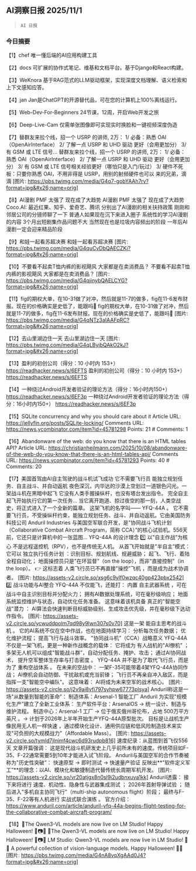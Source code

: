 ## AI洞察日报 2025/11/1

>  `AI 日报` 

### 今日摘要

【1】chef
唯一懂后端的AI应用构建工具

【2】docs
可扩展的协作式笔记、维基和文档平台。基于Django和React构建。

【3】WeKnora
基于RAG范式的LLM驱动框架，实现深度文档理解、语义检索和上下文感知应答。

【4】jan
Jan是ChatGPT的开源替代品，可在您的计算机上100%离线运行。

【5】Web-Dev-For-Beginners
24节课，12周，开启Web开发之旅

【6】Deep-Live-Cam
仅需单张图像即可实现实时换脸和一键视频深度伪造

【7】替群友来拉个线，招一个 USRP 的讲师, 2万： 1/ 必备：熟悉 OAI（OpenAirInterface） 2/ 了解一点 USRP 和 UHD 驱动 更好（会用更加分） 3/ 有 GSM 或 LTE 信号...
替群友来拉个线，招一个 USRP 的讲师, 2万： 1/ 必备：熟悉 OAI（OpenAirInterface） 2/ 了解一点 USRP 和 UHD 驱动 更好（会用更加分） 3/ 有 GSM 或 LTE 信号相关经验更好（哪怕只是入门/玩过） 3/ 硬件不死板：只要你熟悉 OAI，不用非得是 USRP，用别的射频硬件也可以 来的兄弟，滴滴 [图片: https://pbs.twimg.com/media/G4q7-gobYAAh7rv?format=jpg&#x26;name=orig]

【8】AI漫剧 PMF 太强了 现在成了大趋势
AI漫剧 PMF 太强了 现在成了大趋势 Coco.AI: 最近红果、知乎、爱奇艺、腾讯 分别出了AI漫剧的相关扶持政策 刚刚和邻居公司的分镜师聊了一下 普通人如果现在沉下来进入圈子 系统性的学习AI漫剧的内容 3个月出短剧集作品问题不大 当然现在也是垃圾内容频出的阶段 一年后AI漫剧一定会迎来精品阶段

【9】和娃一起看苏超决赛
和娃一起看苏超决赛 [图片: https://pbs.twimg.com/media/G4quCvDbQAECZKj?format=jpg&#x26;name=orig]

【10】不要看不起卖T恤内裤的影视飓风 大家都是在卖消费品？
不要看不起卖T恤内裤的影视飓风 大家都是在卖消费品？ [图片: https://pbs.twimg.com/media/G4qjinybQAELCYG?format=jpg&#x26;name=orig]

【11】fig的期权大单，在10-31做了对冲，然后就是11-7的做多，fig在11-6发布财报。现在的价格确实是史低了，能跟吗🤔
fig的期权大单，在10-31做了对冲，然后就是11-7的做多，fig在11-6发布财报。现在的价格确实是史低了，能跟吗🤔 [图片: https://pbs.twimg.com/media/G4qNTz3aIAAFpRC?format=jpg&#x26;name=orig]

【12】去山里湖边住一天
去山里湖边住一天 [图片: https://pbs.twimg.com/media/G4qLByjbQAkO2kJ?format=jpg&#x26;name=orig]

【13】盈利的初创公司（得分：10 小时内 153+） https://readhacker.news/s/6EFTS
盈利的初创公司（得分：10 小时内 153+） https://readhacker.news/s/6EFTS

【14】一种绕过Android开发者验证的理论方法（得分：16小时内150+） https://readhacker.news/s/6EF3p
一种绕过Android开发者验证的理论方法（得分：16小时内150+） https://readhacker.news/s/6EF3p

【15】SQLite concurrency and why you should care about it
Article URL: https://jellyfin.org/posts/SQLite-locking/ Comments URL: https://news.ycombinator.com/item?id=45781298 Points: 21 # Comments: 1

【16】Abandonware of the web: do you know that there is an HTML tables API?
Article URL: https://christianheilmann.com/2025/10/08/abandonware-of-the-web-do-you-know-that-there-is-an-html-tables-api/ Comments URL: https://news.ycombinator.com/item?id=45781293 Points: 40 # Comments: 20

【17】美国首驾由AI自主驾驶的战斗机试飞成功 它不需要飞行员 能独立规划任务、自主战斗、并自动返航
夜色深沉，内华达的沙漠上空划过一道银色闪光。一架战斗机在黑暗中起飞 它没有人类手握操纵杆，也没有塔台发出指令。 完全自主起飞开始执行它的第一次任务… 当它离开跑道、掠过夜空的那一刻，人类空战史，将正式进入了一个全新的篇章。 这架飞机的名字叫—— YFQ-44A 。 它不需要飞行员，不受操纵杆约束，能独立规划任务、战斗、并自动返航。它由美国防务科技公司 Anduril Industries 与美国空军联合开发，是"协同战斗飞机计划（Collaborative Combat Aircraft Program，简称 CCA）”的核心试验机。556天前，它还只是计算机中的一张蓝图… YFQ-44A 的设计理念 1️⃣ 以"自主作战”为核心 不是远程遥控机（RPV），也不是传统无人机。 从首飞开始就是"半自主”模式： 它可以 独立执行任务计划 ：识别目标、规划航线、规避威胁； 起飞、飞行、着陆 全程自动化； 地面操控员只是"在环监督”（on the loop），而非"直接控制”（in the loop）。 👉 这标志着 人类飞行员已不再直接"操控”飞机 ，而是成为战术协调者。 [图片: https://assets-v2.circle.so/xsg6c9ylf0wzqc40gp423pbx2542] 2️⃣ 战斗功能与AI整合 YFQ-44A 不仅能飞，还能打： 内置 自主武器系统 ，可在战斗中自主识别目标并分配火力； 拥有AI数据处理系统，可在毫秒级响应； 地面系统监控维护与状态，自动优化任务准备。 这意味着该机具备 真正的"智能空战”潜力 ： AI算法会快速判断目标威胁级别、生成攻击优先级，并在毫秒级下达动作指令。 [图片: https://assets-v2.circle.so/ycwuddpolm7qd98y9lwn307s0v70] 这是一架 能自主思考的战斗机 。 它的AI系统不仅在空中作战，也在地面持续学习： 分析每次任务数据； 优化维护流程； 提高飞行与战斗效率。 "协同战斗机”（CCA）战略意义 YFQ-44A 不仅是一架飞机，更是一种新作战概念的载体： 它将成为 有人战机的"AI僚机” ； 多架无人机可以组成"智能战斗群”，自动分配任务、掩护、攻击； 通过AI协同战术， 提升空军整体生存率与打击密度 。 YFQ-44A 并不是为了取代飞行员，而是为了 重构空战体系 。 在未来的空战中： 一架F-35可能带着4架YFQ-44A协同作战； AI僚机会自动防御、干扰敌机或充当前锋； 飞行员不再亲自冲入敌区，而是指挥一支"智能空中编队”。 这意味着： AI将成为未来空军的战术核心。 [图片: https://assets-v2.circle.so/j2v9ai8vfi797syhpw67773plsya] Anduril称这是一场"从数量到智能的革命”： 制造体系：Arsenal-1 智能工厂 Anduril 为实现"规模化生产”建立了全新工业体系： 生产软件平台：ArsenalOS → 统一设计、制造与维护流程。 制造中心：Arsenal-1 工厂 → 位于俄亥俄州哥伦布，占地 500万平方英尺 。→ 计划于2026年上半年开始生产YFQ-44A原型批次。 目标是让战机生产 像民用无人机一样快速 ，通过模块化设计、通用供应链和低风险制造技术来实现"可负担的大规模战力”（Affordable Mass）。 [图片: https://assets-v2.circle.so/tymld7jlnimf4cwc6d93rudpb816] 速度纪录：从蓝图到首飞仅556天 文章开篇强调： 这是现代战斗机研发史上几乎前所未有的速度。传统项目如F-35、F-22通常需要5到10年才能进入试飞阶段。 Anduril与美国空军的合作节奏被称为"历史性突破”： 快速原型 → 即时测试 → 快速量产验证 反映出**"软件定义军工”**的理念：以AI、模块化和敏捷制造代替传统长周期军机开发。 [图片: https://assets-v2.circle.so/vr20atjgx8n0sl9i2udbnxuva1kk] Anduril透露： 接下来将进行 速度、机动性、隐身性与武器集成测试 ； 2026年首射导弹试验 ； 随后进入"多机自主协同飞行”（multi-ship autonomous flight）阶段； 最终与F-35、F-22等有人机进行 实战式联合演练 。 官方介绍： https://www.anduril.com/article/anduril-yfq-44a-begins-flight-testing-for-the-collaborative-combat-aircraft-program/

【18】🚀The Qwen3-VL models are now live on LM Studio! Happy Halloween! 🎃📷👻
🚀The Qwen3-VL models are now live on LM Studio! Happy Halloween! 🎃📷👻 LM Studio: Qwen3-VL models are now live in LM Studio! 🎉🚀 A powerful collection of vision-language models. Happy Halloween! 🎃👻 [图片: https://pbs.twimg.com/media/G4nA8vqXgAAd0J4?format=jpg&#x26;name=orig]

